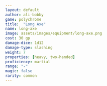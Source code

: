 ```yaml
---
layout: default
author: ali-bobby
game: polychrome
title:  "Long Axe"
name: long-axe
image: assets/images/equipment/long-axe.png
cost: 30 gp
damage-dice: 1d12
damage-type: slashing
weight: 7
properties: [heavy, two-handed]
proficiency: martial
range: "-"
magic: false
rarity: common
---
```

